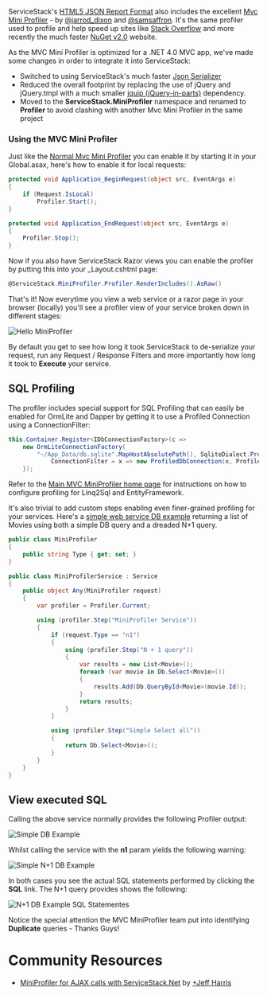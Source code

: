 ServiceStack's [HTML5 JSON Report Format](https://github.com/ServiceStack/ServiceStack/wiki/HTML5ReportFormat) also includes the excellent [Mvc Mini Profiler](http://code.google.com/p/mvc-mini-profiler/) - by [@jarrod_dixon](https://twitter.com/jarrod_dixon) and [@samsaffron](https://twitter.com/samsaffron).
It's the same profiler used to profile and help speed up sites like [Stack Overflow](http://www.stackoverflow.com) and more recently the much faster [NuGet v2.0](http://nuget.org) website.

As the MVC Mini Profiler is optimized for a .NET 4.0 MVC app, we've made some changes in order to integrate it into ServiceStack:
  
  - Switched to using ServiceStack's much faster [Json Serializer](https://github.com/ServiceStack/ServiceStack.Text)
  - Reduced the overall footprint by replacing the use of jQuery and jQuery.tmpl with a much smaller [jquip (jQuery-in-parts)](https://github.com/mythz/jquip) dependency.
  - Moved to the **ServiceStack.MiniProfiler** namespace and renamed to **Profiler** to avoid clashing with another Mvc Mini Profiler in the same project

### Using the MVC Mini Profiler

Just like the [Normal Mvc Mini Profiler](http://code.google.com/p/mvc-mini-profiler/) you can enable it by starting it in your Global.asax, here's how to enable it for local requests:
 
```csharp
protected void Application_BeginRequest(object src, EventArgs e)
{
    if (Request.IsLocal)
        Profiler.Start();
}

protected void Application_EndRequest(object src, EventArgs e)
{
    Profiler.Stop();
}
```
Now if you also have ServiceStack Razor views you can enable the profiler by putting this into your _Layout.cshtml page:
```csharp
@ServiceStack.MiniProfiler.Profiler.RenderIncludes().AsRaw() 
```
That's it! Now everytime you view a web service or a razor page in your browser (locally) you'll see a profiler view of your service broken down in different stages:

![Hello MiniProfiler](http://mono.servicestack.net/files/miniprofiler-hello.png)

By default you get to see how long it took ServiceStack to de-serialize your request, run any Request / Response Filters and more importantly how long it took to **Execute** your service.

## SQL Profiling

The profiler includes special support for SQL Profiling that can easily be enabled for OrmLite and Dapper by getting it to use a Profiled Connection using a ConnectionFilter:

```csharp
this.Container.Register<IDbConnectionFactory>(c =>
    new OrmLiteConnectionFactory(
        "~/App_Data/db.sqlite".MapHostAbsolutePath(), SqliteDialect.Provider) {
            ConnectionFilter = x => new ProfiledDbConnection(x, Profiler.Current)
    });
```

Refer to the [Main MVC MiniProfiler home page](http://code.google.com/p/mvc-mini-profiler/) for instructions on how to configure profiling for Linq2Sql and EntityFramework.

It's also trivial to add custom steps enabling even finer-grained profiling for your services. 
Here's a [simple web service DB example](https://github.com/ServiceStack/ServiceStack/blob/master/tests/ServiceStack.WebHost.IntegrationTests/Services/ProfilerService.cs) 
returning a list of Movies using both a simple DB query and a dreaded N+1 query.

```csharp
public class MiniProfiler
{
    public string Type { get; set; }
}

public class MiniProfilerService : Service
{
    public object Any(MiniProfiler request)
    {
        var profiler = Profiler.Current;

        using (profiler.Step("MiniProfiler Service"))
        {
            if (request.Type == "n1")
            {
                using (profiler.Step("N + 1 query"))
                {
                    var results = new List<Movie>();
                    foreach (var movie in Db.Select<Movie>())
                    {
                        results.Add(Db.QueryById<Movie>(movie.Id));
                    }
                    return results;
                }
            }

            using (profiler.Step("Simple Select all"))
            {
                return Db.Select<Movie>();
            }
        }
    }
}
```

## View executed SQL

Calling the above service normally provides the following Profiler output:

![Simple DB Example](http://mono.servicestack.net/files/miniprofiler-simpledb.png)

Whilst calling the service with the **n1** param yields the following warning:

![Simple N+1 DB Example](http://mono.servicestack.net/files/miniprofiler-simpledb-n1.png)

In both cases you see the actual SQL statements performed by clicking the **SQL** link. The N+1 query provides shows the following:

![N+1 DB Example SQL Statementes](http://mono.servicestack.net/files/miniprofiler-simpledb-n1-sql.png)

Notice the special attention the MVC MiniProfiler team put into identifying **Duplicate** queries - Thanks Guys!


# Community Resources

  - [MiniProfiler for AJAX calls with ServiceStack.Net](http://tunurgitr.blogspot.com/2012/04/miniprofiler-for-ajax-calls-with.html) by [+Jeff Harris](https://plus.google.com/116988314718225555687/posts)
